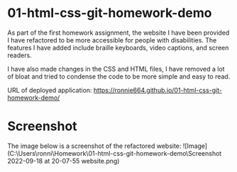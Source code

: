 # 01-html-css-git-homework-demo

As part of the first homework assignment, the website I have been provided I have refactored to be more accessible for people with disabilities. The features I have added include braille keyboards, video captions, and screen readers. 

I have also made changes in the CSS and HTML files, I have removed a lot of bloat and tried to condense the code to be more simple and easy to read.

URL of deployed application: https://ronnie664.github.io/01-html-css-git-homework-demo/

# Screenshot

The image below is a screenshot of the refactored website:
![Image](C:\Users\ronni\Homework\01-html-css-git-homework-demo\Screenshot 2022-09-18 at 20-07-55 website.png)